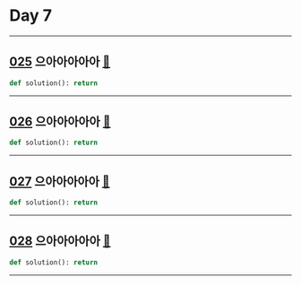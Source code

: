 # Day 7

---

## [025] 으아아아아아 [🔎][025]

>

```python
def solution(): return
```

---

## [026] 으아아아아아 [🔎][026]

>

```python
def solution(): return
```

---

## [027] 으아아아아아 [🔎][027]

>

```python
def solution(): return
```

---

## [028] 으아아아아아 [🔎][028]

>

```python
def solution(): return
```

---

[025]: https://school.programmers.co.kr/learn/courses/30/lessons/120826
[026]: https://school.programmers.co.kr/learn/courses/30/lessons/120827
[027]: https://school.programmers.co.kr/learn/courses/30/lessons/120828
[028]: https://school.programmers.co.kr/learn/courses/30/lessons/120829
